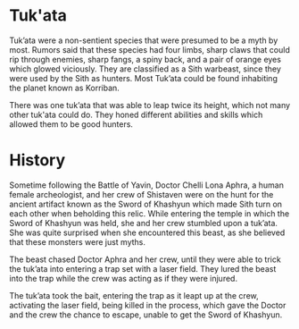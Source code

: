 # Tuk'ata

Tuk’ata were a non-sentient species that were presumed to be a myth by most.
Rumors said that these species had four limbs, sharp claws that could rip through enemies, sharp fangs, a spiny back, and a pair of orange eyes which glowed viciously.
They are classified as a Sith warbeast, since they were used by the Sith as hunters.
Most Tuk’ata could be found inhabiting the planet known as Korriban.

There was one tuk’ata that was able to leap twice its height, which not many other tuk'ata could do.
They honed different abilities and skills which allowed them to be good hunters.

# History

Sometime following the Battle of Yavin, Doctor Chelli Lona Aphra, a human female archeologist, and her crew of Shistaven were on the hunt for the ancient artifact known as the Sword of Khashyun which made Sith turn on each other when beholding this relic.
While entering the temple in which the Sword of Khashyun was held, she and her crew stumbled upon a tuk’ata.
She was quite surprised when she encountered this beast, as she believed that these monsters were just myths.

The beast chased Doctor Aphra and her crew, until they were able to trick the tuk’ata into entering a trap set with a laser field.
They lured the beast into the trap while the crew was acting as if they were injured.

The tuk’ata took the bait, entering the trap as it leapt up at the crew, activating the laser field, being killed in the process, which gave the Doctor and the crew the chance to escape, unable to get the Sword of Khashyun.
